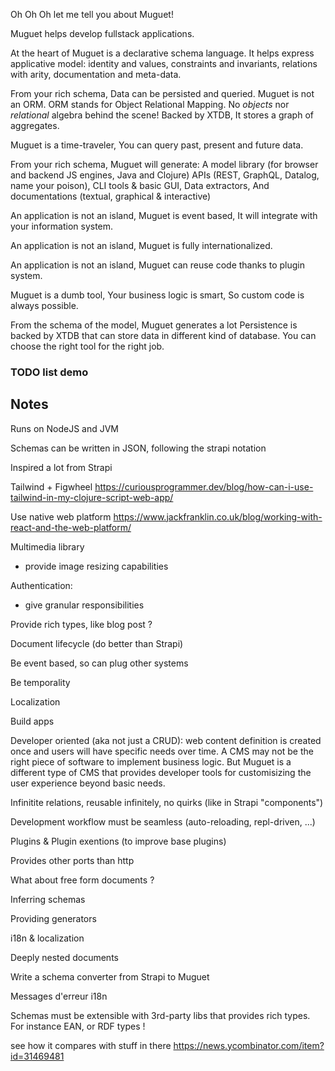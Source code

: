 Oh Oh Oh let me tell you about Muguet!

Muguet helps develop fullstack applications.

At the heart of Muguet
is a declarative schema language.
It helps express applicative model:
identity and values, 
constraints and invariants,
relations with arity,
documentation and meta-data.

From your rich schema,
Data can be persisted and queried.
Muguet is not an ORM.
ORM stands for Object Relational Mapping.
No _objects_ nor _relational_ algebra behind the scene!
Backed by XTDB,
It stores a graph of aggregates.

Muguet is a time-traveler,
You can query past, present and future data.

From your rich schema,
Muguet will generate:
A model library (for browser and backend JS engines, Java and Clojure)
APIs (REST, GraphQL, Datalog, name your poison),
CLI tools & basic GUI,
Data extractors,
And documentations (textual, graphical & interactive)

An application is not an island,
Muguet is event based,
It will integrate with your information system.

An application is not an island,
Muguet is fully internationalized.

An application is not an island,
Muguet can reuse code thanks to plugin system.

Muguet is a dumb tool, 
Your business logic is smart,
So custom code is always possible.


From the schema of the model, Muguet generates a lot 
Persistence is backed by XTDB that can store data in different kind of database.
You can choose the right tool for the right job.


### TODO list demo




## Notes 

Runs on NodeJS and JVM

Schemas can be written in JSON, following the strapi notation

Inspired a lot from Strapi

Tailwind + Figwheel
https://curiousprogrammer.dev/blog/how-can-i-use-tailwind-in-my-clojure-script-web-app/


Use native web platform
https://www.jackfranklin.co.uk/blog/working-with-react-and-the-web-platform/

Multimedia library
- provide image resizing capabilities

Authentication:
- give granular responsibilities

Provide rich types, like blog post ?

Document lifecycle (do better than Strapi)

Be event based, so can plug other systems

Be temporality

Localization

Build apps

Developer oriented (aka not just a CRUD): web content definition is created once 
and users will have specific needs over time. A CMS may not be the right piece
of software to implement business logic. But Muguet is a different type of
CMS that provides developer tools for customisizing the user experience
beyond basic needs.

Infinitite relations, reusable infinitely, no quirks (like in Strapi "components")

Development workflow must be seamless (auto-reloading, repl-driven, ...)

Plugins & Plugin exentions (to improve base plugins)

Provides other ports than http

What about free form documents ?

Inferring schemas

Providing generators

i18n & localization

Deeply nested documents

Write a schema converter from Strapi to Muguet

Messages d'erreur i18n

Schemas must be extensible with 3rd-party libs that provides rich types. For 
instance EAN, or RDF types !

see how it compares with stuff in there https://news.ycombinator.com/item?id=31469481
